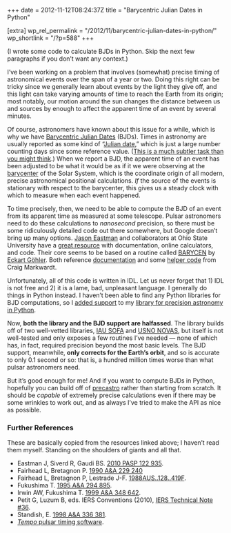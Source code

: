 +++
date = 2012-11-12T08:24:37Z
title = "Barycentric Julian Dates in Python"

[extra]
wp_rel_permalink = "/2012/11/barycentric-julian-dates-in-python/"
wp_shortlink = "/?p=588"
+++

(I wrote some code to calculate BJDs in Python. Skip the next few paragraphs
if you don’t want any context.)

I’ve been working on a problem that involves (somewhat) precise timing of
astronomical events over the span of a year or two. Doing this right can be
tricky since we generally learn about events by the light they give off, and
this light can take varying amounts of time to reach the Earth from its
origin; most notably, our motion around the sun changes the distance between
us and sources by enough to affect the apparent time of an event by several
minutes.

Of course, astronomers have known about this issue for a while, which is why
we have
[Barycentric Julian Dates](http://en.wikipedia.org/wiki/Barycentric_Julian_Date)
(BJDs). Times in astronomy are usually reported as some kind of
“[Julian date](http://en.wikipedia.org/wiki/Julian_date),” which is just a
large number counting days since some reference value.
([This is a much subtler task than you might think](http://en.wikipedia.org/wiki/Time_standard).)
When we report a BJD, the apparent time of an event has been adjusted to be
what it would be as if it we were observing at the
[barycenter](http://en.wikipedia.org/wiki/Barycenter) of the Solar System,
which is the coordinate origin of all modern, precise astronomical positional
calculations. _If_ the source of the events is stationary with respect to the
barycenter, this gives us a steady clock with which to measure when each event
happened.

To time precisely, then, we need to be able to compute the BJD of an event
from its apparent time as measured at some telescope. Pulsar astronomers need
to do these calculations to _nanosecond_ precision, so there must be some
ridiculously detailed code out there somewhere, but Google doesn’t bring up
many options. [Jason Eastman](http://www.astronomy.ohio-state.edu/~jdeast/)
and collaborators at Ohio State University have a
[great resource](http://astroutils.astronomy.ohio-state.edu/time/) with
documentation, online calculators, and code. Their core seems to be based on a
routine called
[BARYCEN](http://astro.uni-tuebingen.de/software/idl/aitlib/astro/barycen.html)
by [Eckart Göhler](http://astro.uni-tuebingen.de/~goehler/). Both reference
[documentation](http://lheawww.gsfc.nasa.gov/Craig.Markwardt/bary/) and some
[helper code](http://www.physics.wisc.edu/~craigm/idl/) from Craig Markwardt.

Unfortunately, all of this code is written in IDL. Let us never forget that 1)
IDL is not free and 2) it is a lame, bad, unpleasant language. I generally do
things in Python instead. I haven’t been able to find any Python libraries for
BJD computations, so I
[added support](https://github.com/pkgw/precastro/commit/4d8926366a7ee081afab79beeb527d1e352a4080)
to my
[library for precision astronomy in Python](https://github.com/pkgw/precastro/).

Now, **both the library and the BJD support are halfassed**. The library
builds off of two well-vetted libraries, [IAU SOFA](http://www.iausofa.org/)
and [USNO NOVAS](http://aa.usno.navy.mil/software/novas/novas_info.php), but
itself is not well-tested and only exposes a few routines I’ve needed — none
of which has, in fact, required precision beyond the most basic levels. The
BJD support, meanwhile, **only corrects for the Earth’s orbit**, and so is
accurate to only 0.1 second or so: that is, a hundred million times worse than
what pulsar astronomers need.

But it’s good enough for me! And if you want to compute BJDs in Python,
hopefully you can build off of [precastro](https://github.com/pkgw/precastro/)
rather than starting from scratch. It should be _capable_ of extremely precise
calculations even if there may be some wrinkles to work out, and as always
I’ve tried to make the API as nice as possible.

### Further References

These are basically copied from the resources linked above; I haven’t read
them myself. Standing on the shoulders of giants and all that.

- Eastman J, Siverd R, Gaudi BS.
  [2010 PASP 122 935](http://adsabs.harvard.edu/abs/2010PASP..122..935E).
- Fairhead L, Bretagnon P.
  [1990 A&A 229 240](http://adsabs.harvard.edu/abs/1990A&A...229..240F)
- Fairhead L, Bretagnon P, Lestrade J-F.
  [1988AUS..128..419F](http://adsabs.harvard.edu/abs/1988IAUS..128..419F).
- Fukushima T.
  [1995 A&A 294 895](http://adsabs.harvard.edu/abs/1995A&A...294..895F).
- Irwin AW, Fukushima T.
  [1999 A&A 348 642](http://adsabs.harvard.edu/abs/1999A&A...348..642I).
- Petit G, Luzum B, eds. IERS Conventions (2010),
  [IERS Technical Note #36](http://www.iers.org/nn_11216/IERS/EN/Publications/TechnicalNotes/tn36.html).
- Standish, E.
  [1998 A&A 336 381](http://adsabs.harvard.edu/abs/1998A&A...336..381S).
- [_Tempo_ pulsar timing software](http://www.atnf.csiro.au/people/pulsar/tempo/).
